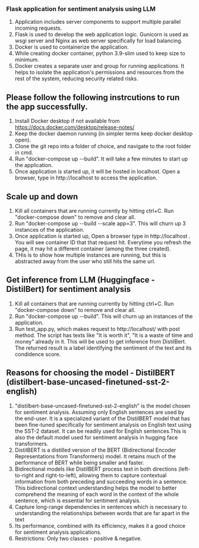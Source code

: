 ### Flask application for sentiment analysis using LLM 
1. Application includes server components to support multiple parallel incoming requests.
2. Flask is used to develop the web application logic. Gunicorn is used as wsgi server and Nginx as web server specifically for load balancing. 
3. Docker is used to containerize the application. 
4. While creating docker container, python 3.9-slim used to keep size to minimum. 
5. Docker creates a separate user and group for running applications. It helps to isolate the application's permissions and resources from the rest of the system, reducing security related risks.

## Please follow the following instrcutions to run the app successfully.

1. Install Docker desktop if not available from https://docs.docker.com/desktop/release-notes/
2. Keep the docker daemon running (in simpler terms keep docker desktop open).
3. Clone the git repo into a folder of choice, and navigate to the root folder in cmd. 
4. Run "docker-compose up --build". It will take a few minutes to start up the application.
5. Once application is started up, it will be hosted in localhost. Open a browser, type in http://localhost to access the application.

## Scale up and down

1. Kill all containers that are running currently by hitting ctrl+C. Run "docker-compose down" to remove and clear all.
2. Run "docker-compose up --build --scale app=3". This will churn up 3 instances of the application. 
3. Once application is started up, Open a browser type in http://localhost . You will see container ID that that request hit. Everytime you refresh the page, it may hit a different container (among the three created). 
4. THis is to show how multiple instances are running, but this is abstracted away from the user who still hits the same url.

## Get inference from LLM (Huggingface - DistilBert) for sentiment analysis

1. Kill all containers that are running currently by hitting ctrl+C. Run "docker-compose down" to remove and clear all.
2. Run "docker-compose up --build". This will churn up an instances of the application. 
3. Run test_app.py, which makes request to http://localhost/ with post method.
The script has texts like "It is worth it", "It is a waste of time and money" already in it. This will be used to get inference from DistilBert. The returned result is a label identifying the sentiment of the text and its condidence score. 

## Reasons for choosing the model - DistilBERT (distilbert-base-uncased-finetuned-sst-2-english)

1. "distilbert-base-uncased-finetuned-sst-2-english" is the model chosen for sentiment analysis. Assuming only English sentences are used by the end-user. It is a specialized variant of the DistilBERT model that has been fine-tuned specifically for sentiment analysis on English text using the SST-2 dataset. It can be readily used for English sentences.This is also the default model used for sentiment analysis in hugging face transformers. 
2. DistilBERT is a distilled version of the BERT (Bidirectional Encoder Representations from Transformers) model. It retains much of the performance of BERT while being smaller and faster.
3. Bidirectional models like DistilBERT process text in both directions (left-to-right and right-to-left), allowing them to capture contextual information from both preceding and succeeding words in a sentence. This bidirectional context understanding helps the model to better comprehend the meaning of each word in the context of the whole sentence, which is essential for sentiment analysis.
4. Capture long-range dependencies in sentences which is necessary to understanding the relationships between words that are far apart in the text
5. Its performance, combined with its efficiency, makes it a good choice for sentiment analysis applications.
6. Restrictions: Only two classes - positive & negative.